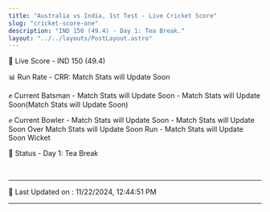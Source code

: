 ```yaml
---
title: "Australia vs India, 1st Test - Live Cricket Score"
slug: "cricket-score-one"
description: "IND 150 (49.4) - Day 1: Tea Break."
layout: "../../layouts/PostLayout.astro"
---
```


🔴 Live Score - IND 150 (49.4)  

📊 Run Rate - CRR: Match Stats will Update Soon  

✊ Current Batsman - Match Stats will Update Soon - Match Stats will Update Soon(Match Stats will Update Soon)  

✊ Current Bowler - Match Stats will Update Soon - Match Stats will Update Soon Over Match Stats will Update Soon Run - Match Stats will Update Soon Wicket  

📑 Status - Day 1: Tea Break

<br />

***

📝 Last Updated on : 11/22/2024, 12:44:51 PM

***

